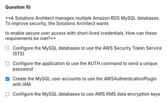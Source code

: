 #### Question  10


**A Solutions Architect manages multiple Amazon RDS MySQL databases. To improve security, the Solutions Architect wants

to enable secure user access with short-lived credentials. How can these requirements be met?**


- [ ] Configure the MySQL databases to use the AWS Security Token Service (STS)


- [ ] Configure the application to use the AUTH command to send a unique password


- [x] Create the MySQL user accounts to use the AWSAuthenticationPlugin with IAM


- [ ] Configure the MySQL databases to use AWS KMS data encryption keys

